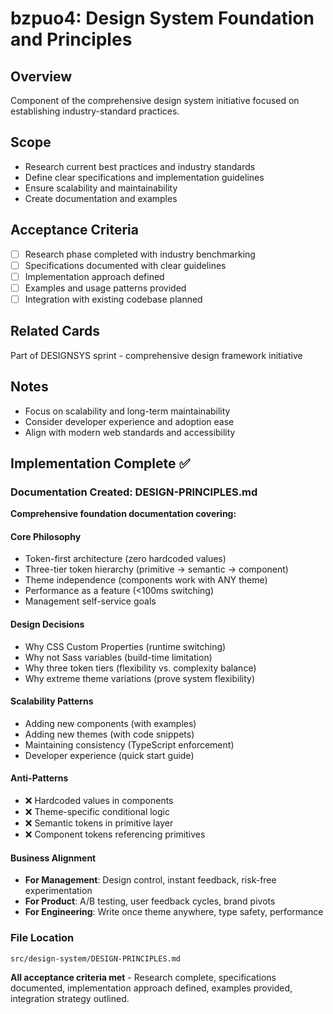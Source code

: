 # bzpuo4: Design System Foundation and Principles

## Overview
Component of the comprehensive design system initiative focused on establishing industry-standard practices.

## Scope
- Research current best practices and industry standards
- Define clear specifications and implementation guidelines
- Ensure scalability and maintainability
- Create documentation and examples

## Acceptance Criteria
- [ ] Research phase completed with industry benchmarking
- [ ] Specifications documented with clear guidelines
- [ ] Implementation approach defined
- [ ] Examples and usage patterns provided
- [ ] Integration with existing codebase planned

## Related Cards
Part of DESIGNSYS sprint - comprehensive design framework initiative

## Notes
- Focus on scalability and long-term maintainability
- Consider developer experience and adoption ease
- Align with modern web standards and accessibility



## Implementation Complete ✅

### Documentation Created: DESIGN-PRINCIPLES.md

**Comprehensive foundation documentation covering:**

#### Core Philosophy
- Token-first architecture (zero hardcoded values)
- Three-tier token hierarchy (primitive → semantic → component)
- Theme independence (components work with ANY theme)
- Performance as a feature (<100ms switching)
- Management self-service goals

#### Design Decisions
- Why CSS Custom Properties (runtime switching)
- Why not Sass variables (build-time limitation)
- Why three token tiers (flexibility vs. complexity balance)
- Why extreme theme variations (prove system flexibility)

#### Scalability Patterns
- Adding new components (with examples)
- Adding new themes (with code snippets)
- Maintaining consistency (TypeScript enforcement)
- Developer experience (quick start guide)

#### Anti-Patterns
- ❌ Hardcoded values in components
- ❌ Theme-specific conditional logic
- ❌ Semantic tokens in primitive layer
- ❌ Component tokens referencing primitives

#### Business Alignment
- **For Management**: Design control, instant feedback, risk-free experimentation
- **For Product**: A/B testing, user feedback cycles, brand pivots
- **For Engineering**: Write once theme anywhere, type safety, performance

### File Location
`src/design-system/DESIGN-PRINCIPLES.md`

**All acceptance criteria met** - Research complete, specifications documented, implementation approach defined, examples provided, integration strategy outlined.
